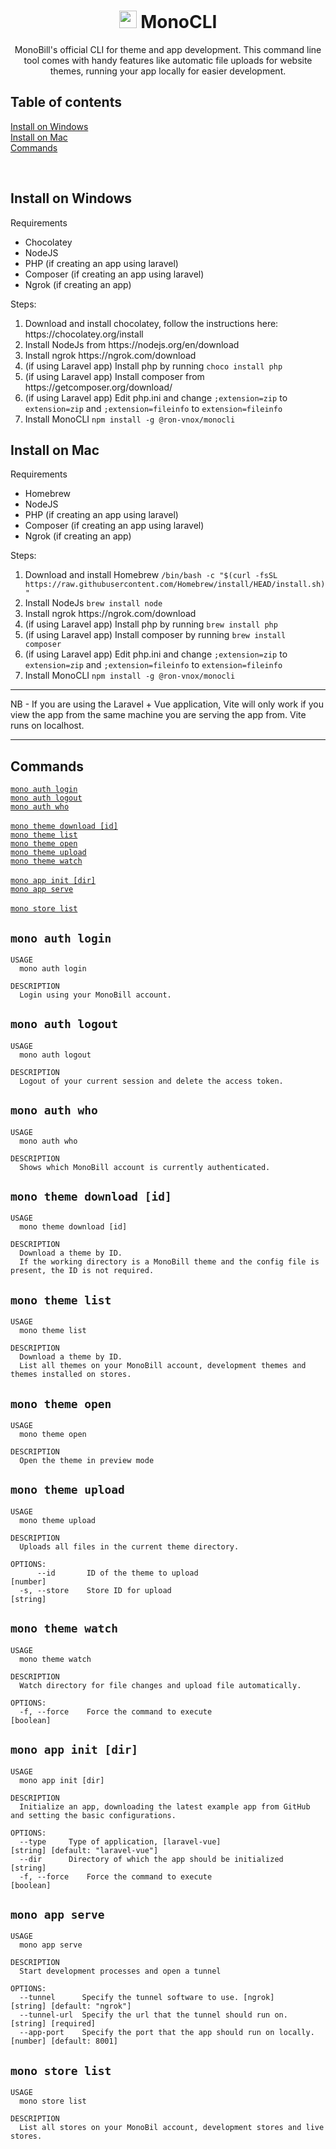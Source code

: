 <h1 align="center"><img width="28px" src="https://assets.gomonobill.com/monobill/command_line.png"> MonoCLI</h1>
<p align="center">MonoBill's official CLI for theme and app development. This command line tool comes with handy features like automatic file uploads for website themes, running your app locally for easier development.</p>
<h2>Table of contents</h2>
<p>
  <a href="#install-on-windows">Install on Windows</a><br>
  <a href="#install-on-mac">Install on Mac</a><br>
  <a href="#commands">Commands</a>
</p>
<br>
<h2>Install on Windows</h2>

Requirements
- Chocolatey
- NodeJS
- PHP (if creating an app using laravel)
- Composer (if creating an app using laravel)
- Ngrok (if creating an app)

Steps:
<ol>
  <li>Download and install chocolatey, follow the instructions here: https://chocolatey.org/install</li>
  <li>Install NodeJs from https://nodejs.org/en/download</li>
  <li>Install ngrok https://ngrok.com/download</li>
  <li>(if using Laravel app) Install php by running <code>choco install php</code></li>
  <li>(if using Laravel app) Install composer from https://getcomposer.org/download/</li>
  <li>(if using Laravel app) Edit php.ini and change <code>;extension=zip</code> to <code>extension=zip</code> and <code>;extension=fileinfo</code> to <code>extension=fileinfo</code></li>
  <li>Install MonoCLI <code>npm install -g @ron-vnox/monocli</code></li>
</ol>

<h2>Install on Mac</h2>

Requirements
- Homebrew
- NodeJS
- PHP (if creating an app using laravel)
- Composer (if creating an app using laravel)
- Ngrok (if creating an app)

Steps:
<ol>
  <li>Download and install Homebrew <code>/bin/bash -c "$(curl -fsSL https://raw.githubusercontent.com/Homebrew/install/HEAD/install.sh)"</code></li>
  <li>Install NodeJs <code>brew install node</code></li>
  <li>Install ngrok https://ngrok.com/download</li>
  <li>(if using Laravel app) Install php by running <code>brew install php</code></li>
  <li>(if using Laravel app) Install composer by running <code>brew install composer</code></li>
  <li>(if using Laravel app) Edit php.ini and change <code>;extension=zip</code> to <code>extension=zip</code> and <code>;extension=fileinfo</code> to <code>extension=fileinfo</code></li>
  <li>Install MonoCLI <code>npm install -g @ron-vnox/monocli</code></li>
</ol>

<hr>
NB -
If you are using the Laravel + Vue application, Vite will only work if you view the app from the same machine you are serving the app from. Vite runs on localhost.
<hr>

<h2>Commands</h2>
<a href="#mono-auth-login"><code>mono auth login</code></a><br>
<a href="#mono-auth-logout"><code>mono auth logout</code></a><br>
<a href="#mono-auth-who"><code>mono auth who</code></a><br>
<br>
<a href="#mono-theme-download-id"><code>mono theme download [id]</code></a><br>
<a href="#mono-theme-list"><code>mono theme list</code></a><br>
<a href="#mono-theme-open"><code>mono theme open</code></a><br>
<a href="#mono-theme-upload"><code>mono theme upload</code></a><br>
<a href="#mono-theme-watch"><code>mono theme watch</code></a><br>
<br>
<a href="#mono-app-init-dir"><code>mono app init [dir]</code></a><br>
<a href="#mono-app-serve"><code>mono app serve</code></a><br>
<br>
<a href="#mono-store-list"><code>mono store list</code></a><br>

<h2><code>mono auth login</code></h2>

```
USAGE
  mono auth login

DESCRIPTION
  Login using your MonoBill account.
```

<h2><code>mono auth logout</code></h2>

```
USAGE
  mono auth logout

DESCRIPTION
  Logout of your current session and delete the access token.
```

<h2><code>mono auth who</code></h2>

```
USAGE
  mono auth who

DESCRIPTION
  Shows which MonoBill account is currently authenticated.
```

<h2><code>mono theme download [id]</code></h2>

```
USAGE
  mono theme download [id]

DESCRIPTION
  Download a theme by ID.
  If the working directory is a MonoBill theme and the config file is present, the ID is not required.
```

<h2><code>mono theme list</code></h2>

```
USAGE
  mono theme list

DESCRIPTION
  Download a theme by ID.
  List all themes on your MonoBill account, development themes and themes installed on stores.

```

<h2><code>mono theme open</code></h2>

```
USAGE
  mono theme open

DESCRIPTION
  Open the theme in preview mode

```

<h2><code>mono theme upload</code></h2>

```
USAGE
  mono theme upload

DESCRIPTION
  Uploads all files in the current theme directory.

OPTIONS:
      --id       ID of the theme to upload                              [number]
  -s, --store    Store ID for upload                                    [string]
```

<h2><code>mono theme watch</code></h2>

```
USAGE
  mono theme watch

DESCRIPTION
  Watch directory for file changes and upload file automatically.

OPTIONS:
  -f, --force    Force the command to execute                          [boolean]
```

<h2><code>mono app init [dir]</code></h2>

```
USAGE
  mono app init [dir]

DESCRIPTION
  Initialize an app, downloading the latest example app from GitHub and setting the basic configurations.

OPTIONS:
  --type     Type of application, [laravel-vue]                     [string] [default: "laravel-vue"]
  --dir      Directory of which the app should be initialized       [string]
  -f, --force    Force the command to execute                       [boolean]

```

<h2><code>mono app serve</code></h2>

```
USAGE
  mono app serve

DESCRIPTION
  Start development processes and open a tunnel

OPTIONS:
  --tunnel      Specify the tunnel software to use. [ngrok]           [string] [default: "ngrok"]
  --tunnel-url  Specify the url that the tunnel should run on.        [string] [required]
  --app-port    Specify the port that the app should run on locally.  [number] [default: 8001]

```

<h2><code>mono store list</code></h2>

```
USAGE
  mono store list

DESCRIPTION
  List all stores on your MonoBil account, development stores and live stores.

```
